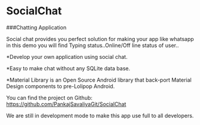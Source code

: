 # SocialChat
###Chatting Application

Social chat provides you perfect solution for making your app like whatsapp in this demo you will find Typing status..Online/Off line status of user..

*Develop your own application using social chat.

*Easy to make chat without any SQLite data base.

*Material Library is an Open Source Android library that back-port Material Design components to pre-Lolipop Android.


You can find the project on Github:
https://github.com/PankajSavaliyaGit/SocialChat

We are still in development mode  to make this app use full to all developers.
